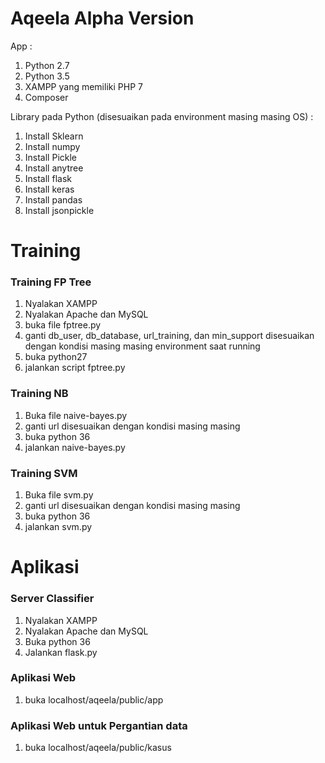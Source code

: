 # Aqeela Alpha Version

App :
1. Python 2.7
1. Python 3.5
1. XAMPP yang memiliki PHP 7
1. Composer

Library pada Python (disesuaikan pada environment masing masing OS) :
1. Install Sklearn
1. Install numpy
1. Install Pickle
1. Install anytree
1. Install flask
1. Install keras
1. Install pandas
1. Install jsonpickle

# Training

### Training FP Tree
1. Nyalakan XAMPP
1. Nyalakan Apache dan MySQL
1. buka file fptree.py
1. ganti db_user, db_database, url_training, dan min_support disesuaikan dengan kondisi masing masing environment saat running
1. buka python27
1. jalankan script fptree.py

### Training NB
1. Buka file naive-bayes.py
1. ganti url disesuaikan dengan kondisi masing masing
1. buka python 36
1. jalankan naive-bayes.py

### Training SVM
1. Buka file svm.py
1. ganti url disesuaikan dengan kondisi masing masing
1. buka python 36
1. jalankan svm.py

# Aplikasi

### Server Classifier
1. Nyalakan XAMPP
1. Nyalakan Apache dan MySQL
1. Buka python 36
1. Jalankan flask.py

### Aplikasi Web
1. buka localhost/aqeela/public/app

### Aplikasi Web untuk Pergantian data
1. buka localhost/aqeela/public/kasus
